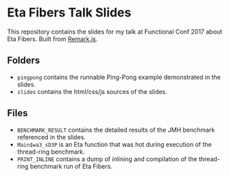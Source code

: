# Eta Fibers Talk Slides

This repository contains the slides for my talk at Functional Conf 2017 about Eta Fibers. Built from [Remark.js](https://github.com/gnab/remark).

## Folders

- `pingpong` contains the runnable Ping-Pong example demonstrated in the slides.
- `slides` contains the html/css/js sources of the slides.

## Files
- `BENCHMARK_RESULT` contains the detailed results of the JMH benchmark referenced in the slides.
- `Main$wa3_sD3P` is an Eta function that was hot during execution of the thread-ring benchmark.
- `PRINT_INLINE` contains a dump of inlining and compilation of the thread-ring benchmark run of Eta Fibers.
